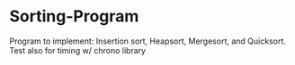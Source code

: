 # Sorting-Program
Program to implement:   Insertion sort, Heapsort, Mergesort, and Quicksort.
Test also for timing w/ chrono library
